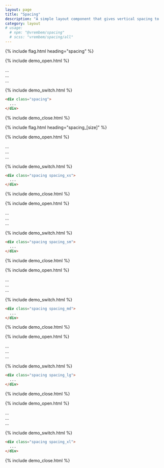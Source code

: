```yaml
---
layout: page
title: "Spacing"
description: "A simple layout component that gives vertical spacing to all of an elements children."
category: layout
# usage:
  # npm: "@vrembem/spacing"
  # scss: "vrembem/spacing/all"
---
```


{% include flag.html heading="spacing" %}

{% include demo_open.html %}

<div class="spacing">
  <div class="box">...</div>
  <div class="box">...</div>
  <div class="box">...</div>
</div>

{% include demo_switch.html %}

```html
<div class="spacing">
  ...
</div>
```

{% include demo_close.html %}

{% include flag.html heading="spacing_[size]" %}

{% include demo_open.html %}

<div class="spacing spacing_xs">
  <div class="box">...</div>
  <div class="box">...</div>
  <div class="box">...</div>
</div>

{% include demo_switch.html %}

```html
<div class="spacing spacing_xs">
  ...
</div>
```

{% include demo_close.html %}

{% include demo_open.html %}

<div class="spacing spacing_sm">
  <div class="box">...</div>
  <div class="box">...</div>
  <div class="box">...</div>
</div>

{% include demo_switch.html %}

```html
<div class="spacing spacing_sm">
  ...
</div>
```

{% include demo_close.html %}

{% include demo_open.html %}

<div class="spacing spacing_md">
  <div class="box">...</div>
  <div class="box">...</div>
  <div class="box">...</div>
</div>

{% include demo_switch.html %}

```html
<div class="spacing spacing_md">
  ...
</div>
```

{% include demo_close.html %}

{% include demo_open.html %}

<div class="spacing spacing_lg">
  <div class="box">...</div>
  <div class="box">...</div>
  <div class="box">...</div>
</div>

{% include demo_switch.html %}

```html
<div class="spacing spacing_lg">
  ...
</div>
```

{% include demo_close.html %}

{% include demo_open.html %}

<div class="spacing spacing_xl">
  <div class="box">...</div>
  <div class="box">...</div>
  <div class="box">...</div>
</div>

{% include demo_switch.html %}

```html
<div class="spacing spacing_xl">
  ...
</div>
```

{% include demo_close.html %}
